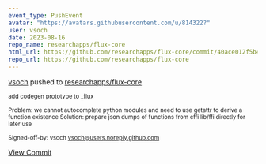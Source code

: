 ```yaml
---
event_type: PushEvent
avatar: "https://avatars.githubusercontent.com/u/814322?"
user: vsoch
date: 2023-08-16
repo_name: researchapps/flux-core
html_url: https://github.com/researchapps/flux-core/commit/40ace012f5b4db9be5b9322b509c022a57e2211d
repo_url: https://github.com/researchapps/flux-core
---
```


<a href='https://github.com/vsoch' target='_blank'>vsoch</a> pushed to <a href='https://github.com/researchapps/flux-core' target='_blank'>researchapps/flux-core</a>

<small>add codegen prototype to _flux

Problem: we cannot autocomplete python modules and need to use getattr
to derive a function existence
Solution: prepare json dumps of functions from cffi lib/ffi directly for later use

Signed-off-by: vsoch <vsoch@users.noreply.github.com></small>

<a href='https://github.com/researchapps/flux-core/commit/40ace012f5b4db9be5b9322b509c022a57e2211d' target='_blank'>View Commit</a>